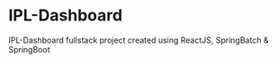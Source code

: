# IPL-Dashboard
IPL-Dashboard fullstack project created using ReactJS, SpringBatch &amp; SpringBoot
